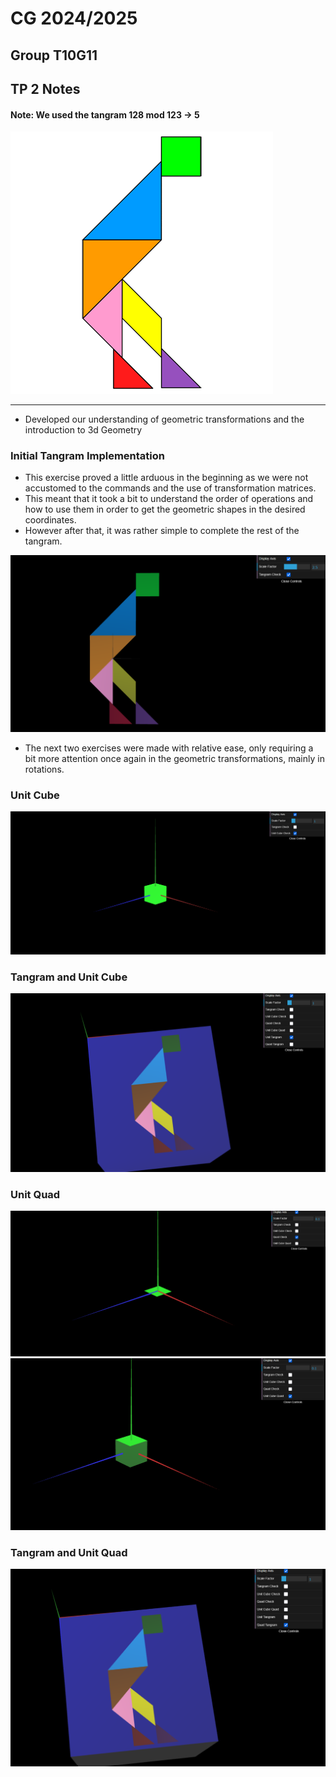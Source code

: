 # CG 2024/2025

## Group T10G11

## TP 2 Notes

#### Note: We used the tangram 128 mod 123 -> 5

![tangram.png](screenshots%2Ftangram.png)

---

- Developed our understanding of geometric transformations and the introduction to 3d Geometry


### Initial Tangram Implementation

- This exercise proved a little arduous in the beginning as we were not accustomed to the commands and the use of transformation matrices.
- This meant that it took a bit to understand the order of operations and how to use them in order to get the geometric shapes in the desired coordinates.
- However after that, it was rather simple to complete the rest of the tangram.

![cg-t10g11-tp2-1.png](screenshots%2Fcg-t10g11-tp2-1.png)


- The next two exercises were made with relative ease, only requiring a bit more attention once again in the geometric transformations, mainly in rotations.

### Unit Cube
![cg-t10g11-tp2-2.png](screenshots%2Fcg-t10g11-tp2-2.png)

### Tangram and Unit Cube
![cg-t10g11-tp2-2_fix.png](screenshots%2Fcg-t10g11-tp2-2_fix.png)

### Unit Quad

![cg-t10g11-tp2-3_aux.png](screenshots%2Fcg-t10g11-tp2-3_aux.png)
![cg-t10g11-tp2-3.png](screenshots%2Fcg-t10g11-tp2-3.png)


### Tangram and Unit Quad
![cg-t10g11-tp2-3_fix.png](screenshots%2Fcg-t10g11-tp2-3_fix.png)